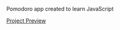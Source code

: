 Pomodoro app created to learn JavaScript

[Project Preview](https://promodoro-app-nine.vercel.app/)
